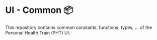 # UI - Common 📦
This repository contains common constants, functions, types, ... of the Personal Health Train (PHT) UI.
